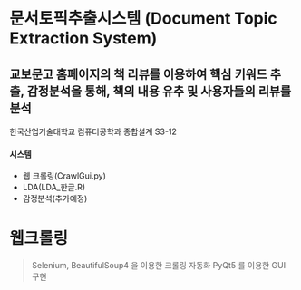 # 문서토픽추출시스템 (Document Topic Extraction System)
## 교보문고 홈페이지의 책 리뷰를 이용하여 핵심 키워드 추출, 감정분석을 통해, 책의 내용 유추 및 사용자들의 리뷰를 분석
한국산업기술대학교 컴퓨터공학과 종합설계 S3-12





#### 시스템
  - 웹 크롤링(CrawlGui.py)
  - LDA(LDA_한글.R)
  - 감정분석(추가예정)


# 웹크롤링 
> Selenium, BeautifulSoup4 을 이용한 크롤링 자동화 
> PyQt5 를 이용한 GUI 구현
